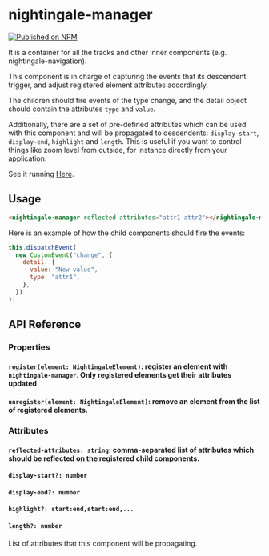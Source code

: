 # nightingale-manager

[![Published on NPM](https://img.shields.io/npm/v/nightingale-manager.svg)](https://www.npmjs.com/package/nightingale-manager)

It is a container for all the tracks and other inner components (e.g. nightingale-navigation).

This component is in charge of capturing the events that its descendent trigger, and adjust registered element attributes accordingly.

The children should fire events of the type change, and the detail object should contain the attributes `type` and `value`.

Additionally, there are a set of pre-defined attributes which can be used with this component and will be propagated to descendents: `display-start`, `display-end`, `highlight` and `length`. This is useful if you want to control things like zoom level from outside, for instance directly from your application.

See it running [Here](https://ebi-webcomponents.github.io/nightingale/#/manager).

## Usage

```html
<nightingale-manager reflected-attributes="attr1 attr2"></nightingale-manager>
```

Here is an example of how the child components should fire the events:

```javascript
this.dispatchEvent(
  new CustomEvent("change", {
    detail: {
      value: "New value",
      type: "attr1",
    },
  })
);
```

## API Reference

### Properties

#### `register(element: NightingaleElement)`: register an element with `nightingale-manager`. Only registered elements get their attributes updated.

#### `unregister(element: NightingaleElement)`: remove an element from the list of registered elements.

### Attributes

#### `reflected-attributes: string`: comma-separated list of attributes which should be reflected on the registered child components.

#### `display-start?: number`

#### `display-end?: number`

#### `highlight?: start:end,start:end,...`

#### `length?: number`

List of attributes that this component will be propagating.
